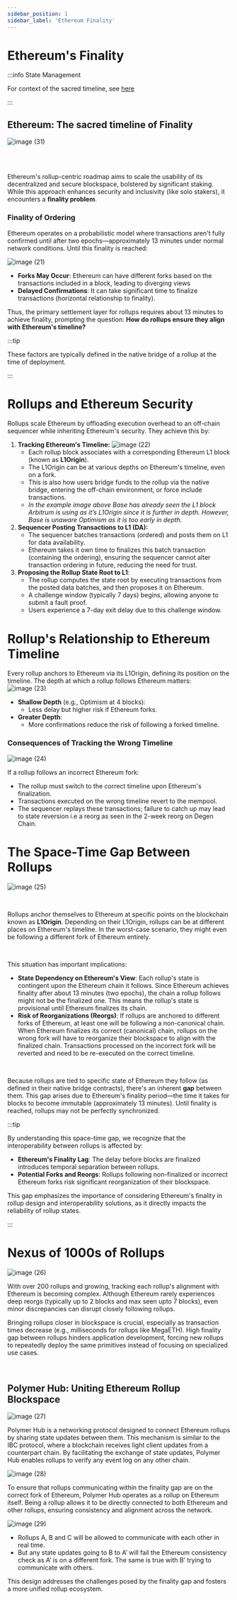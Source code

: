 ```yaml
---
sidebar_position: 1
sidebar_label: 'Ethereum Finality'
---
```


# Ethereum's Finality

:::info State Management

For context of the sacred timeline, see [here](https://www.tumblr.com/rekaspbrak/661582984296775680/adorablelokie-how-does-the-sacred-timeline-and)

:::

## Ethereum: The sacred timeline of Finality

![image (31)](https://github.com/user-attachments/assets/7fb13a23-d185-4b85-b277-5c04ecf949fc)

<br/>
<br/>

Ethereum's rollup-centric roadmap aims to scale the usability of its decentralized and secure blockspace, bolstered by significant staking. While this approach enhances security and inclusivity (like solo stakers), it encounters a **finality problem**.

### Finality of Ordering
Ethereum operates on a probabilistic model where transactions aren't fully confirmed until after two epochs—approximately 13 minutes under normal network conditions. Until this finality is reached:

![image (21)](https://github.com/user-attachments/assets/66ca59e3-377f-4bb8-a7db-512bf56526f5)

- **Forks May Occur**: Ethereum can have different forks based on the transactions included in a block, leading to diverging views
- **Delayed Confirmations**: It can take significant time to finalize transactions (horizontal relationship to finality).

Thus, the primary settlement layer for rollups requires about 13 minutes to achieve finality, prompting the question: **How do rollups ensure they align with Ethereum's timeline?**

:::tip

These factors are typically defined in the native bridge of a rollup at the time of deployment.

:::

# Rollups and Ethereum Security
Rollups scale Ethereum by offloading execution overhead to an off-chain sequencer while inheriting Ethereum's security. They achieve this by:
1. **Tracking Ethereum's Timeline:**
   ![image (22)](https://github.com/user-attachments/assets/430b88f9-c72a-4686-ba68-6313ba8347dc)
   - Each rollup block associates with a corresponding Ethereum L1 block (known as **L1Origin**).
   - The L1Origin can be at various depths on Ethereum's timeline, even on a fork.
   - This is also how users bridge funds to the rollup via the native bridge, entering the off-chain environment, or force include transactions.
   - *In the example image above Base has already seen the L1 block Arbitrum is using as it’s L1Origin since it is further in depth. However, Base is unaware Optimism as it is too early in depth.*
2. **Sequencer Posting Transactions to L1 (DA):**
   - The sequencer batches transactions (ordered) and posts them on L1 for data availability.
   - Ethereum takes it own time to finalizes this batch transaction (containing the ordering), ensuring the sequencer cannot alter transaction ordering in future, reducing the need for trust.
3. **Proposing the Rollup State Root to L1**:
    - The rollup computes the state root by executing transactions from the posted data batches, and then proposes it on Ethereum.
    - A challenge window (typically 7 days) begins, allowing anyone to submit a fault proof.
    - Users experience a 7-day exit delay due to this challenge window.



# Rollup's Relationship to Ethereum Timeline
Every rollup anchors to Ethereum via its L1Origin, defining its position on the timeline. The depth at which a rollup follows Ethereum matters:
![image (23)](https://github.com/user-attachments/assets/eb0b3d03-ceae-4605-a8ec-0fc44de4fd33)

- **Shallow Depth** (e.g., Optimism at 4 blocks):
    - Less delay but higher risk if Ethereum forks.
- **Greater Depth**:
    - More confirmations reduce the risk of following a forked timeline.

### Consequences of Tracking the Wrong Timeline
![image (24)](https://github.com/user-attachments/assets/dcfc4956-277b-4b63-b3c2-eb87a75c4d37)

If a rollup follows an incorrect Ethereum fork:
- The rollup must switch to the correct timeline upon Ethereum's finalization.
- Transactions executed on the wrong timeline revert to the mempool.
- The sequencer replays these transactions; failure to catch up may lead to state reversion i.e a reorg as seen in the 2-week reorg on Degen Chain.

# The Space-Time Gap Between Rollups
![image (25)](https://github.com/user-attachments/assets/2f9fef63-53ce-43af-b6ef-72ecb76e5367)

<br/>

Rollups anchor themselves to Ethereum at specific points on the blockchain known as **L1Origin**. Depending on their L1Origin, rollups can be at different places on Ethereum's timeline. In the worst-case scenario, they might even be following a different fork of Ethereum entirely.

<br/>

This situation has important implications:

- **State Dependency on Ethereum's View**: Each rollup's state is contingent upon the Ethereum chain it follows. Since Ethereum achieves finality after about 13 minutes (two epochs), the chain a rollup follows might not be the finalized one. This means the rollup's state is provisional until Ethereum finalizes its chain.
- **Risk of Reorganizations (Reorgs)**: If rollups are anchored to different forks of Ethereum, at least one will be following a non-canonical chain. When Ethereum finalizes its correct (canonical) chain, rollups on the wrong fork will have to reorganize their blockspace to align with the finalized chain. Transactions processed on the incorrect fork will be reverted and need to be re-executed on the correct timeline.

<br/>

Because rollups are tied to specific state of Ethereum they follow (as defined in their native bridge contracts), there's an inherent **gap** between them. This gap arises due to Ethereum's finality period—the time it takes for blocks to become immutable (approximately 13 minutes). Until finality is reached, rollups may not be perfectly synchronized.

:::tip

By understanding this space-time gap, we recognize that the interoperability between rollups is affected by:

- **Ethereum's Finality Lag**: The delay before blocks are finalized introduces temporal separation between rollups.
- **Potential Forks and Reorgs**: Rollups following non-finalized or incorrect Ethereum forks risk significant reorganization of their blockspace.

This gap emphasizes the importance of considering Ethereum's finality in rollup design and interoperability solutions, as it directly impacts the reliability of rollup states.

:::


# Nexus of 1000s of Rollups
![image (26)](https://github.com/user-attachments/assets/212a09ed-cb40-4772-83ba-1f4b6ff9f3df)

With over 200 rollups and growing, tracking each rollup's alignment with Ethereum is becoming complex. Although Ethereum rarely experiences deep reorgs (typically up to 2 blocks and max seen upto 7 blocks), even minor discrepancies can disrupt closely following rollups.

Bringing rollups closer in blockspace is crucial, especially as transaction times decrease (e.g., milliseconds for rollups like MegaETH). High finality gap between rollups hinders application development, forcing new rollups to repeatedly deploy the same primitives instead of focusing on specialized use cases.

<br/>

## Polymer Hub: Uniting Ethereum Rollup Blockspace
![image (27)](https://github.com/user-attachments/assets/a308085f-c29d-4c21-bf19-e46f05ac9d92)

Polymer Hub is a networking protocol designed to connect Ethereum rollups by sharing state updates between them. This mechanism is similar to the IBC protocol, where a blockchain receives light client updates from a counterpart chain. By facilitating the exchange of state updates, Polymer Hub enables rollups to verify any event log on any other chain.

![image (28)](https://github.com/user-attachments/assets/ee47758e-2dcb-427e-8c9d-bc7502ba5f9b)

To ensure that rollups communicating within the finality gap are on the correct fork of Ethereum, Polymer Hub operates as a rollup on Ethereum itself. Being a rollup allows it to be directly connected to both Ethereum and other rollups, ensuring consistency and alignment across the network.

![image (29)](https://github.com/user-attachments/assets/41881778-2fe7-41e2-99ef-4e8cf15413d0)
- Rollups A, B and C will be allowed to communicate with each other in real time.
- But any state updates going to B to A’ will fail the Ethereum consistency check as A’ is on a different fork. The same is true with B’ trying to communicate with others.

This design addresses the challenges posed by the finality gap and fosters a more unified rollup ecosystem.
